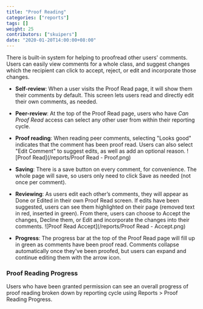 ```yaml
---
title: "Proof Reading"
categories: ["reports"]
tags: []
weight: 25
contributors: ["skuipers"]
date: "2020-01-20T14:00:00+08:00"
---
```


There is built-in system for helping to proofread other users' comments. Users can easily view comments for a whole class, and suggest changes which the recipient can click to accept, reject, or edit and incorporate those changes.

- **Self-review**: When a user visits the Proof Read page, it will show them their comments by default. This screen lets users read and directly edit their own comments, as needed.

- **Peer-review**: At the top of the Proof Read page, users who have *Can Proof Read* access can select any other user from within their reporting cycle.

- **Proof reading**: When reading peer comments, selecting "Looks good" indicates that the comment has been proof read. Users can also select "Edit Comment" to suggest edits, as well as add an optional reason. 
  ![Proof Read](/reports/Proof Read - Proof.png)

- **Saving**: There is a save button on every comment, for convenience. The whole page will save, so users only need to click Save as needed (not once per comment).
  
- **Reviewing**: As users edit each other’s comments, they will appear as Done or Edited in their own Proof Read screen. If edits have been suggested, users can see them highlighted on their page (removed text in red, inserted in green). From there, users can choose to Accept the changes, Decline them, or Edit and incorporate the changes into their comments.
  ![Proof Read Accept](/reports/Proof Read - Accept.png)

- **Progress**: The progress bar at the top of the Proof Read page will fill up in green as comments have been proof read. Comments collapse automatically once they've been proofed, but users can expand and continue editing them with the arrow icon.

### Proof Reading Progress

Users who have been granted permission can see an overall progress of proof reading broken down by reporting cycle using Reports > Proof Reading Progress.
